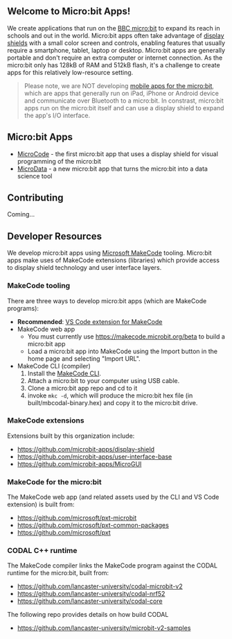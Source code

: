## Welcome to Micro:bit Apps!

We create applications that run on the [BBC micro:bit](https://microbit.org) 
to expand its reach in schools and out in the world.  Micro:bit apps 
often take advantage of [display shields](https://github.com/microbit-apps/display-shield) 
with a small color screen and controls, enabling features that usually require a smartphone, 
tablet, laptop or desktop. Micro:bit apps are generally portable and don't require an extra 
computer or internet connection. As the micro:bit only has 128kB of RAM and 512kB flash, 
it's a challenge to create apps for this relatively low-resource setting.

> Please note, we are NOT developing [mobile apps for the micro:bit](https://microbit.org/get-started/user-guide/mobile/),
> which are apps that generally run on iPad, iPhone or Android device and communicate over Bluetooth to a micro:bit. In
> constrast, micro:bit apps run on the micro:bit itself and can use a display shield to expand the app's I/O interface.

## Micro:bit Apps

  - [MicroCode](https://aka.ms/microcode) - the first micro:bit app that uses a display shield for visual programming of the micro:bit
  - [MicroData](https://github.com/microbit-apps/MicroData) - a new micro:bit app that turns the micro:bit into a data science tool

## Contributing

Coming...

## Developer Resources

We develop micro:bit apps using [Microsoft MakeCode](https://www.makecode.com) tooling.  Micro:bit apps make uses of MakeCode extensions (libraries) which provide access to display shield technology and 
user interface layers. 

### MakeCode tooling

There are three ways to develop micro:bit apps (which are MakeCode programs):

- **Recommended**: [VS Code extension for MakeCode](./vs-code.md)
- MakeCode web app
    - You must currently use https://makecode.microbit.org/beta to build a micro:bit app 
    - Load a micro:bit app into MakeCode using the Import button in the home page and selecting "Import URL".
- MakeCode CLI (compiler)
    1. Install the [MakeCode CLI](https://microsoft.github.io/pxt-mkc/).
    2. Attach a micro:bit to your computer using USB cable.
    3. Clone a micro:bit app repo and cd to it
    4. invoke `mkc -d`, which will produce the micro:bit hex file (in built/mbcodal-binary.hex) and copy it to the micro:bit drive.

### MakeCode extensions

Extensions built by this organization include:
  - https://github.com/microbit-apps/display-shield
  - https://github.com/microbit-apps/user-interface-base
  - https://github.com/microbit-apps/MicroGUI
    
### MakeCode for the micro:bit

The MakeCode web app (and related assets used by the CLI and VS Code extension) is built from:
  - https://github.com/microsoft/pxt-microbit
  - https://github.com/microsoft/pxt-common-packages
  - https://github.com/microsoft/pxt

### CODAL C++ runtime

The MakeCode compiler links the MakeCode program against
the CODAL runtime for the micro:bit, built from:
  - https://github.com/lancaster-university/codal-microbit-v2
  - https://github.com/lancaster-university/codal-nrf52
  - https://github.com/lancaster-university/codal-core

The following repo provides details on how build CODAL
  - https://github.com/lancaster-university/microbit-v2-samples
